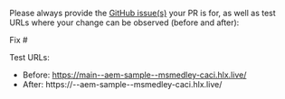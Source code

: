 Please always provide the [GitHub issue(s)](../issues) your PR is for, as well as test URLs where your change can be observed (before and after):

Fix #<gh-issue-id>

Test URLs:
- Before: https://main--aem-sample--msmedley-caci.hlx.live/
- After: https://<branch>--aem-sample--msmedley-caci.hlx.live/
